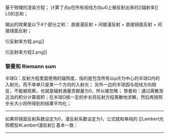 基于物理的渲染方程；
计算了点p在所有视线方向𝜔0上被反射出来的[[辐射率]] L0的总和；

输出的效果是以下4个部分之和：
直接漫反射 + 间接漫反射 + 直接镜面反射 + 间接镜面反射；

![[反射率方程.png]]

![[反射率方程2.png]]

### 黎曼和 Riemann sum
半球Ω：反射方程里面使用的辐照度，指的是包含所有以𝑝点为中心的半球Ω内的入射光，而不单单只是某一个方向的入射光；
另外一边的半球因与视线方向相反，不能被观察，也就是辐射通量贡献量为0，所以被忽略；
黎曼和：通过离散渐近法的积分计算面积；在半球Ω按一定的步长将反射方程离散地求解，然后再按照步长大小将所得到的结果平均化；
***
如果将镜面反射系数设定为0，漫反射系数设定为1，公式就和单纯的 [[Lambert光照模型#Lambert漫反射]] 基本一致：
***




